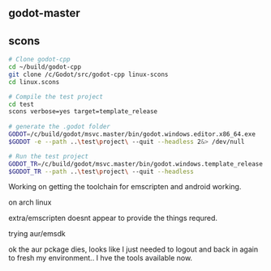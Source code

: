 
## godot-master


## scons
```bash
# Clone godot-cpp
cd ~/build/godot-cpp
git clone /c/Godot/src/godot-cpp linux-scons
cd linux.scons

# Compile the test project
cd test
scons verbose=yes target=template_release
 
# generate the .godot folder
GODOT=/c/build/godot/msvc.master/bin/godot.windows.editor.x86_64.exe
$GODOT -e --path ..\test\project\ --quit --headless 2&> /dev/null 

# Run the test project
GODOT_TR=/c/build/godot/msvc.master/bin/godot.windows.template_release.x86_64.exe
$GODOT_TR --path ..\test\project\ --quit --headless
```

Working on getting the toolchain for emscripten and android working.

on arch linux

extra/emscripten doesnt appear to provide the things requred.

trying aur/emsdk

ok the aur pckage dies, looks like I just needed to logout and back in again to
fresh my environment.. I hve the tools available now.
